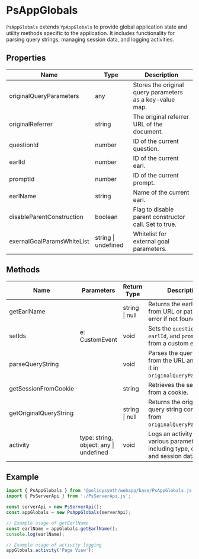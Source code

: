 # PsAppGlobals

`PsAppGlobals` extends `YpAppGlobals` to provide global application state and utility methods specific to the application. It includes functionality for parsing query strings, managing session data, and logging activities.

## Properties

| Name                          | Type                                  | Description                                           |
|-------------------------------|---------------------------------------|-------------------------------------------------------|
| originalQueryParameters       | any                                   | Stores the original query parameters as a key-value map. |
| originalReferrer              | string                                | The original referrer URL of the document.            |
| questionId                    | number                                | ID of the current question.                           |
| earlId                        | number                                | ID of the current earl.                               |
| promptId                      | number                                | ID of the current prompt.                             |
| earlName                      | string                                | Name of the current earl.                             |
| disableParentConstruction     | boolean                               | Flag to disable parent constructor call. Set to true. |
| exernalGoalParamsWhiteList    | string \| undefined                   | Whitelist for external goal parameters.               |

## Methods

| Name                  | Parameters                            | Return Type | Description                                                                 |
|-----------------------|---------------------------------------|-------------|-----------------------------------------------------------------------------|
| getEarlName           |                                       | string \| null | Returns the earl name from URL or path. Logs error if not found.            |
| setIds                | e: CustomEvent                        | void        | Sets the `questionId`, `earlId`, and `promptId` from a custom event.        |
| parseQueryString      |                                       | void        | Parses the query string from the URL and stores it in `originalQueryParameters`. |
| getSessionFromCookie  |                                       | string      | Retrieves the session ID from a cookie.                                    |
| getOriginalQueryString|                                       | string \| null | Returns the original query string constructed from `originalQueryParameters`. |
| activity              | type: string, object: any \| undefined | void        | Logs an activity with various parameters including type, object, and session data. |

## Example

```typescript
import { PsAppGlobals } from '@policysynth/webapp/base/PsAppGlobals.js';
import { PsServerApi } from './PsServerApi.js';

const serverApi = new PsServerApi();
const appGlobals = new PsAppGlobals(serverApi);

// Example usage of getEarlName
const earlName = appGlobals.getEarlName();
console.log(earlName);

// Example usage of activity logging
appGlobals.activity('Page View');
```